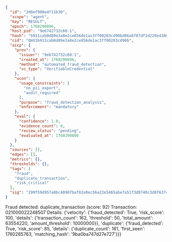```json
{
  "id": "2d0ef900e4f11b30",
  "scope": "agent",
  "key": "RESULT",
  "epoch": 1760290896,
  "host_pid": "9e6742732c60:1",
  "hash": "b911cab0d89e3a8e2ce856de1ac3ff00203cd90bd86a6f87df1d229e43862181",
  "cid": "QmV1b911cab0d89e3a8e2ce856de1ac3ff00203cd90b",
  "aicp": {
    "prov": {
      "issuer": "9e6742732c60:1",
      "created_at": 1760290896,
      "method": "automated_fraud_detection",
      "vc_type": "VerifiableCredential"
    },
    "ucon": {
      "usage_constraints": [
        "no_pii_export",
        "audit_required"
      ],
      "purpose": "fraud_detection_analysis",
      "enforcement": "mandatory"
    },
    "eval": {
      "confidence": 1.0,
      "evidence_count": 0,
      "review_status": "pending",
      "evaluated_at": 1760290896
    }
  },
  "sources": [],
  "edges": [],
  "metrics": {},
  "thresholds": {},
  "tags": [
    "fraud",
    "duplicate_transaction",
    "risk_critical"
  ],
  "sig": "299f59d957a8bc40907baf82e8ec56a22e5465abe7a51f3d0740c3d0f6374d39"
}
```

Fraud detected: duplicate_transaction (score: 92)
Transaction: 021000022248507
Details: {'velocity': {'fraud_detected': True, 'risk_score': 100, 'details': {'transaction_count': 162, 'threshold': 50, 'total_amount': 63554220, 'amount_threshold': 10000000}}, 'duplicate': {'fraud_detected': True, 'risk_score': 85, 'details': {'duplicate_count': 161, 'first_seen': 1760285763, 'matching_hash': '9ba0ba747d27e727'}}}